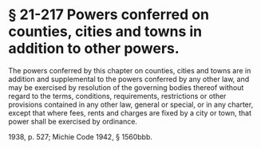 # § 21-217 Powers conferred on counties, cities and towns in addition to other powers.

<p>The powers conferred by this chapter on counties, cities and towns are in addition and supplemental to the powers conferred by any other law, and may be exercised by resolution of the governing bodies thereof without regard to the terms, conditions, requirements, restrictions or other provisions contained in any other law, general or special, or in any charter, except that where fees, rents and charges are fixed by a city or town, that power shall be exercised by ordinance.</p><p>1938, p. 527; Michie Code 1942, § 1560bbb.</p>